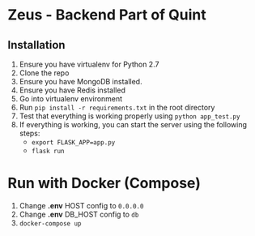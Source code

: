 # Zeus - Backend Part of Quint

## Installation

1. Ensure you have virtualenv for Python 2.7
2. Clone the repo
3. Ensure you have MongoDB installed.
4. Ensure you have Redis installed
5. Go into virtualenv environment
6. Run `pip install -r requirements.txt` in the root directory
7. Test that everything is working properly using `python app_test.py`
8. If everything is working, you can start the server using the following steps:
    - `export FLASK_APP=app.py`
    - `flask run`

# Run with Docker (Compose)
1. Change **.env** HOST config to `0.0.0.0`
1. Change **.env** DB_HOST config to `db`
2. `docker-compose up`
